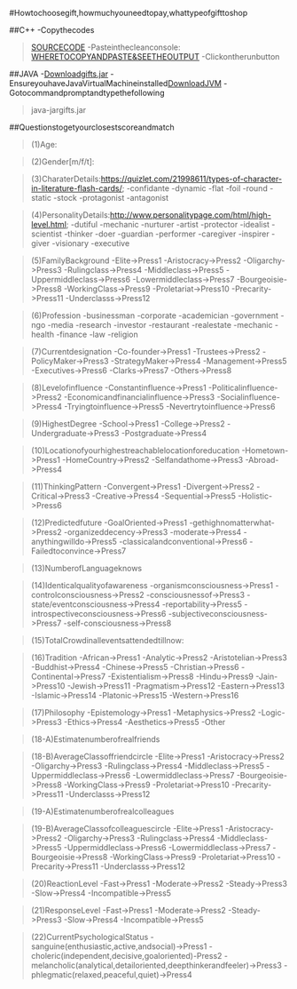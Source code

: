#Howtochoosegift,howmuchyouneedtopay,whattypeofgifttoshop

##C++
-Copythecodes
>[SOURCECODE](https://raw.githubusercontent.com/iross08/how-to-choose-gift/master/gifts.cpp)
-Pasteinthecleanconsole:
>[WHERETOCOPYANDPASTE&SEETHEOUTPUT](https://www.onlinegdb.com/online_c++_compiler)
-Clickontherunbutton

##JAVA
-[Downloadgifts.jar](https://github.com/iross08/how-to-choose-gift/blob/master/gifts.jar)
-EnsureyouhaveJavaVirtualMachineinstalled[DownloadJVM](https://java.com/en/download/)
-Gotocommandpromptandtypethefollowing
>java-jargifts.jar

##Questionstogetyourclosestscoreandmatch

>(1)Age:

>(2)Gender[m/f/t]:

>(3)CharaterDetails:https://quizlet.com/21998611/types-of-character-in-literature-flash-cards/;
-confidante
-dynamic
-flat
-foil
-round
-static
-stock
-protagonist
-antagonist

>(4)PersonalityDetails:http://www.personalitypage.com/html/high-level.html;
-dutiful
-mechanic
-nurturer
-artist
-protector
-idealist
-scientist
-thinker
-doer
-guardian
-performer
-caregiver
-inspirer
-giver
-visionary
-executive

>(5)FamilyBackground
-Elite->Press1
-Aristocracy->Press2
-Oligarchy->Press3
-Rulingclass->Press4
-Middleclass->Press5
-Uppermiddleclass->Press6
-Lowermiddleclass->Press7
-Bourgeoisie->Press8
-WorkingClass->Press9
-Proletariat->Press10
-Precarity->Press11
-Underclasss->Press12

>(6)Profession
-businessman
-corporate
-academician
-government
-ngo
-media
-research
-investor
-restaurant
-realestate
-mechanic
-health
-finance
-law
-religion

>(7)Currentdesignation
-Co-founder->Press1
-Trustees->Press2
-PolicyMaker->Press3
-StrategyMaker->Press4
-Management->Press5
-Executives->Press6
-Clarks->Press7
-Others->Press8

>(8)Levelofinfluence
-Constantinfluence->Press1
-Politicalinfluence->Press2
-Economicandfinancialinfluence->Press3
-Socialinfluence->Press4
-Tryingtoinfluence->Press5
-Nevertrytoinfluence->Press6

>(9)HighestDegree
-School->Press1
-College->Press2
-Undergraduate->Press3
-Postgraduate->Press4

>(10)Locationofyourhighestreachablelocationforeducation
-Hometown->Press1
-HomeCountry->Press2
-Selfandathome->Press3
-Abroad->Press4

>(11)ThinkingPattern
-Convergent->Press1
-Divergent->Press2
-Critical->Press3
-Creative->Press4
-Sequential->Press5
-Holistic->Press6

>(12)Predictedfuture
-GoalOriented->Press1
-gethighnomatterwhat->Press2
-organizeddecency->Press3
-moderate->Press4
-anythingwilldo->Press5
-classicalandconventional->Press6
-Failedtoconvince->Press7

>(13)NumberofLanguageknows

>(14)Identicalqualityofawareness
-organismconsciousness->Press1
-controlconsciousness->Press2
-consciousnessof->Press3
-state/eventconsciousness->Press4
-reportability->Press5
-introspectiveconsciousness->Press6
-subjectiveconsciousness->Press7
-self-consciousness->Press8

>(15)TotalCrowdinalleventsattendedtillnow:

>(16)Tradition
-African->Press1
-Analytic->Press2
-Aristotelian->Press3
-Buddhist->Press4
-Chinese->Press5
-Christian->Press6
-Continental->Press7
-Existentialism->Press8
-Hindu->Press9
-Jain->Press10
-Jewish->Press11
-Pragmatism->Press12
-Eastern->Press13
-Islamic->Press14
-Platonic->Press15
-Western->Press16

>(17)Philosophy
-Epistemology->Press1
-Metaphysics->Press2
-Logic->Press3
-Ethics->Press4
-Aesthetics->Press5
-Other

>(18-A)Estimatenumberofrealfriends

>(18-B)AverageClassoffriendcircle
-Elite->Press1
-Aristocracy->Press2
-Oligarchy->Press3
-Rulingclass->Press4
-Middleclass->Press5
-Uppermiddleclass->Press6
-Lowermiddleclass->Press7
-Bourgeoisie->Press8
-WorkingClass->Press9
-Proletariat->Press10
-Precarity->Press11
-Underclasss->Press12

>(19-A)Estimatenumberofrealcolleagues

>(19-B)AverageClassofcolleaguescircle
-Elite->Press1
-Aristocracy->Press2
-Oligarchy->Press3
-Rulingclass->Press4
-Middleclass->Press5
-Uppermiddleclass->Press6
-Lowermiddleclass->Press7
-Bourgeoisie->Press8
-WorkingClass->Press9
-Proletariat->Press10
-Precarity->Press11
-Underclasss->Press12

>(20)ReactionLevel
-Fast->Press1
-Moderate->Press2
-Steady->Press3
-Slow->Press4
-Incompatible->Press5

>(21)ResponseLevel
-Fast->Press1
-Moderate->Press2
-Steady->Press3
-Slow->Press4
-Incompatible->Press5

>(22)CurrentPsychologicalStatus
-sanguine(enthusiastic,active,andsocial)->Press1
-choleric(independent,decisive,goaloriented)-Press2
-melancholic(analytical,detailoriented,deepthinkerandfeeler)->Press3
-phlegmatic(relaxed,peaceful,quiet)->Press4
